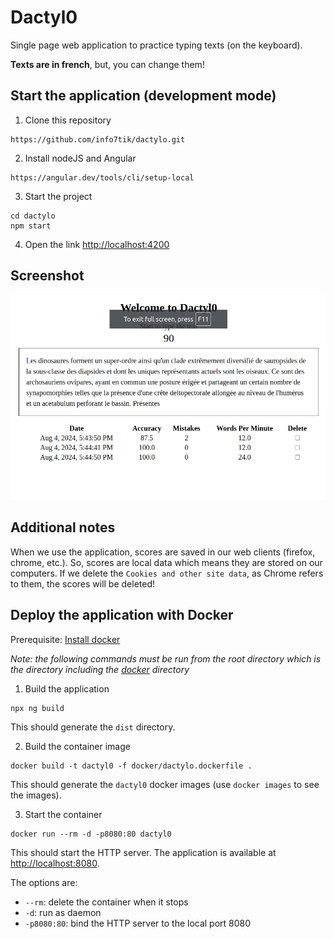 # Dactyl0
Single page web application to practice typing texts (on the keyboard).

**Texts are in french**, but, you can change them!

## Start the application (development mode)
1. Clone this repository
```
https://github.com/info7tik/dactylo.git
```
2. Install nodeJS and Angular
```
https://angular.dev/tools/cli/setup-local
```
3. Start the project
```
cd dactylo
npm start
```
4. Open the link [http://localhost:4200](http://localhost:4200)

## Screenshot
![single page app](./images/dactyl0.png)

## Additional notes
When we use the application, scores are saved in our web clients (firefox, chrome, etc.).
So, scores are local data which means they are stored on our computers.
If we delete the `Cookies and other site data`, as Chrome refers to them, the scores will be deleted!

## Deploy the application with Docker
Prerequisite: [Install docker](https://docs.docker.com/engine/install/)

*Note: the following commands must be run from the root directory which is the directory including the [docker](./docker/) directory*

1. Build the application
```
npx ng build
```
This should generate the `dist` directory.

2. Build the container image
```
docker build -t dactyl0 -f docker/dactylo.dockerfile .
```
This should generate the `dactyl0` docker images (use `docker images` to see the images).

3. Start the container
```
docker run --rm -d -p8080:80 dactyl0
```
This should start the HTTP server. The application is available at [http://localhost:8080](http://localhost:8080).

The options are:
* `--rm`: delete the container when it stops
* `-d`: run as daemon
* `-p8080:80`: bind the HTTP server to the local port 8080
